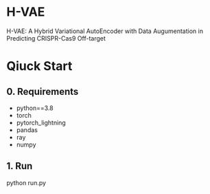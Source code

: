 # H-VAE
H-VAE: A Hybrid Variational AutoEncoder with Data Augumentation in Predicting CRISPR-Cas9 Off-target

# Qiuck Start

## 0. Requirements

- python==3.8
- torch
- pytorch_lightning
- pandas
- ray
- numpy

## 1. Run

python run.py